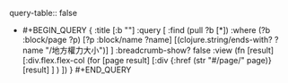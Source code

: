 query-table:: false

- #+BEGIN_QUERY
  {
  :title [:b ""]
  :query [
   :find (pull ?b [*])
         :where
         (?b :block/page ?p)
         [?p :block/name ?name]
         [(clojure.string/ends-with? ?name "/地方權力大小")]
  ]
  :breadcrumb-show? false
  :view (fn [result]
         [:div.flex.flex-col
          (for [page result]
            [:div
                 {:href (str "#/page/" page)} 
                 [result]
            ]
           )
         ])
  }
  #+END_QUERY